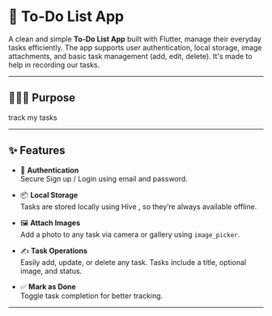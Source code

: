 # 📝 To-Do List App 

A clean and simple **To-Do List App** built with Flutter,  manage their everyday tasks efficiently. The app supports user authentication, local storage, image attachments, and basic task management (add, edit, delete). It's made to help in recording our tasks.

---

## 👩‍👧‍👦 Purpose

track my tasks

---

## ✨ Features

- 🔐 **Authentication**  
  Secure Sign up / Login using email and password.

- 📦 **Local Storage**  
  Tasks are stored locally using Hive , so they’re always available offline.

- 🖼️ **Attach Images**  
  Add a photo to any task via camera or gallery using `image_picker`.

- ✍️ **Task Operations**  
  Easily add, update, or delete any task. Tasks include a title, optional image, and status.

- ✅ **Mark as Done**  
  Toggle task completion for better tracking.

---
